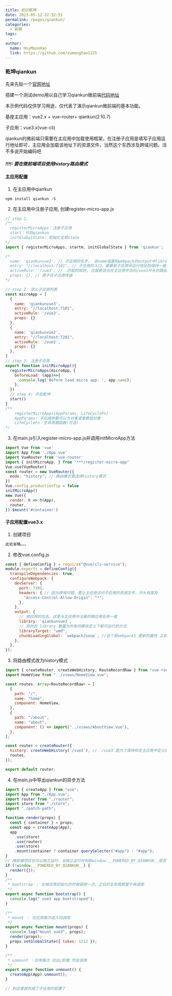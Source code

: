 ```yaml
---
title: 初识乾坤
date: 2023-05-12 22:32:51
permalink: /pages/qiankun/
categories:
  - 前端
tags:
  - 
author: 
  name: HsyMoonHao
  link: https://github.com/xumenghao1225
---
```


### 乾坤qiankun

先来先贴一个[官网地址](https://qiankun.umijs.org/zh/guide)

搭建一个测试demo用以自己学习qiankun微前端[代码地址](https://github.com/xumenghao1225/learn-qiankun)

本示例代码仅供学习用途，仅代表了演示qiankun微前端的基本功能。

基座主应用：vue2.x + vue-router+ qiankun(2.10.7)

子应用：vue3.x(vue-cli) 

qiankun的微前端只需要在主应用中加载使用框架，在注册子应用是填写子应用运行地址即可，主应用会加载该地址下的资源文件，当然这个东西涉及跨域问题。活不多说开始编码吧

#### *!!!!: 要在微前端项目使用history路由模式*

#### 主应用配置

1. 在主应用中qiankun

```shell
npm install qiankun -S
```

2. 在主应用中注册子应用, 创建register-micro-app.js

```javascript
// step 1: 
/**
  registerMicroApps：注册子应用
  start：开启qiankun
  initGlobalState: 初始化全局state
*/
import { registerMicroApps, startm, initGlobalState } from 'qiankun';

/*
  name: 'qiankunvue3', // 子应用的名字， 该name值需和webpack的output中library字段的值保持一致，见下文
  entry: "//localhost:7101", // 子应用的入口，需要和子应用中运行地址的保持一致
  activeRule: '/vue3', //  匹配的规则, 也就是说当在主应用中访问/vue3开头的路由时，就会记载子应用的资源文件
  props: {}, // 用于往子应用传值
*/

// step 2: 定义子应用列表
const microApp = [
  {
    name: 'qiankunvue3',
    entry: "//localhost:7101",
    activeRule: '/vue3',
    props: {}
  },
  {
    name: 'qiankunvue2',
    entry: "//localhost:7201",
    activeRule: '/vue2',
    props: {}
  },
]
// step 3: 注册子应用
export function initMicroApp(){
  registerMicroApps(microApp，{
    beforeLoad: (app)=>{
      console.log('Before load micro app: ', app.name);
    },
  })
  // step 4: 开启乾坤
  start()
}
/**
	registerMicroApps(AppParams, LifeCycleFn)
	AppParams: 子应用参数可以为对象或者数组对象
	LifeCycleFn：生命周期函数(可选)
*/
```

3. 在main.js引入register-micro-app.js并调用initMicroApp方法

```javascript
import Vue from 'vue'
import App from './App.vue'
import VueRouter from 'vue-router'
import { initMicroApp, } from "***/register-micro-app"
Vue.use(VueRouter)
const router = new VueRouter({
  mode: "history", // 路由模式要选择history模式
})
Vue.config.productionTip = false
initMicroApp()
new Vue({
  render: h => h(App),
  router,
}).$mount('#container')
```

#### 子应用配置vue3.x

1. 创建项目

```javascript
此处省略。。。
```

2. 修改vue.config.js

```javascript
const { defineConfig } = require("@vue/cli-service");
module.exports = defineConfig({
  transpileDependencies: true,
  configureWebpack: {
    devServer: {
      port: 7101, 
      headers: { // 因为跨域问题，要让主应用访问子应用的资源文件，开头有提及
        "Access-Control-Allow-Origin": "*",
      },
    },
    output: {
      // 微应用的包名，这里与主应用中注册的微应用名称一致
      library: `qiankunvue3`,
      // 将你的 library 暴露为所有的模块定义下都可运行的方式
      libraryTarget: "umd",
      chunkLoadingGlobal: `webpackJsonp`, //这个是webpack5 更新的属性 之前是jsonpFunction
    },
  },
});

```

3. 将路由模式改为history模式

```javascript
import { createRouter, createWebHistory, RouteRecordRaw } from "vue-router";
import HomeView from "../views/HomeView.vue";

const routes: Array<RouteRecordRaw> = [
  {
    path: "/",
    name: "home",
    component: HomeView,
  },
  {
    path: "/about",
    name: "about",
    component: () => import("../views/AboutView.vue"),
  },
];

const router = createRouter({
  history: createWebHistory(`/vue3`), // `/vue3`是为了保持和在主应用中定义的activeRule保持一致
  routes,
});

export default router;

```

4. 在main.js中导出qiankun的异步方法

```javascript
import { createApp } from "vue";
import App from "./App.vue";
import router from "./router";
import store from "./store";
import "./patch-path";

function render(props) {
  const { container } = props;
  const app = createApp(App);
  app
    .use(store)
    .use(router)
    .use(store)
    .mount(container ? container.querySelector("#app") : "#app");
}
// 微前端项目也可以独立运行，当独立运行时判断window.__POWERED_BY_QIANKUN__是否存在用以区分
if (!window.__POWERED_BY_QIANKUN__) {
  render({});
}
/**
 * bootstrap ： 在微应用初始化的时候调用一次，之后的生命周期里不再调用
 */
export async function bootstrap() {
  console.log(" vue3 app bootstraped");
}

/**
 * mount ： 在应用每次进入时调用
 */
export async function mount(props) {
  console.log("mount vue3", props);
  render(props);
  props.setGlobalState({ token: 1212 });
}

/**
 * unmount ：应用每次 切出/卸载 均会调用
 */
export async function unmount() {
  createApp(App).unmount();
}

// 到这里就完成了子应用的配置了
```



